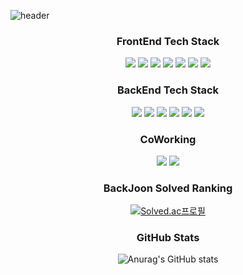 ![header](https://capsule-render.vercel.app/api?type=waving&color=E43526&height=200&section=header&text='Brandon%20JE%20GitHub%20입니다'&fontSize=24&animation=twinkling&fontColor=FFFFFF)

<h3 align="center">FrontEnd Tech Stack</h3>
<div align="center"">
  <img src="https://img.shields.io/badge/HTML-E34F26?style=plastic&logo=html5&logoColor=white"/>
  <img src="https://img.shields.io/badge/CSS-1572B6?style=plastic&logo=css3&logoColor=white"/>
  <img src="https://img.shields.io/badge/Tailwind?style=plastic&logo=css3&logoColor=white"/>
  <img src="https://img.shields.io/badge/TypeScript-3178C6?style=plastic&logo=TypeScript&logoColor=white"/>
  <img src="https://img.shields.io/badge/JavaScript-F7DF1E?style=plastic&logo=JavaScript&logoColor=white"/>
  <img src="https://img.shields.io/badge/React-61DAFB?style=plastic&logo=React&logoColor=white"/>
  <img src="https://img.shields.io/badge/Nextjs-000000?style=plastic&logo=Nextdotjs&logoColor=white"/>
</div>
<h3 align="center">BackEnd Tech Stack</h3>
<div align="center">
  <img src="https://img.shields.io/badge/Java-6DB33F?style=plastic&logo=Java&logoColor=white"/>
  <img src="https://img.shields.io/badge/Spring Boot-6DB33F?style=plastic&logo=Spring&logoColor=white"/>
  <img src="https://img.shields.io/badge/php-777BB4?style=plastic&logo=php&logoColor=white"/>
  <img src="https://img.shields.io/badge/Laravel-FF2D20?style=plastic&logo=Laravel&logoColor=white"/>
  <img src="https://img.shields.io/badge/NodeJS-339933?style=plastic&logo=nodedotjs&logoColor=white"/>
  <img src="https://img.shields.io/badge/python-3776AB?style=plastic&logo=python&logoColor=white"/>
</div>

<h3 align="center">CoWorking</h3>
<div align="center">
  <img src="https://img.shields.io/badge/Velog-20C997?style=plastic&logo=Velog&logoColor=white"/>
  <img src="https://img.shields.io/badge/Notion-000000?style=plastic&logo=Notion&logoColor=white"/>
</div>

<h3 align="center">BackJoon Solved Ranking</h3>
<div align="center">
  <p>
    <a href="https://solved.ac/khaos1004">
      <img src="http://mazassumnida.wtf/api/v2/generate_badge?boj=khaos1004" alt="Solved.ac프로필">    
    </a>
  </p>
</div>
<h3 align="center">GitHub Stats</h3>
<div align="center">
  
![Anurag's GitHub stats](https://github-readme-stats.vercel.app/api?username=khaos1004&show_icons=true&theme=gruvbox)
</div>

